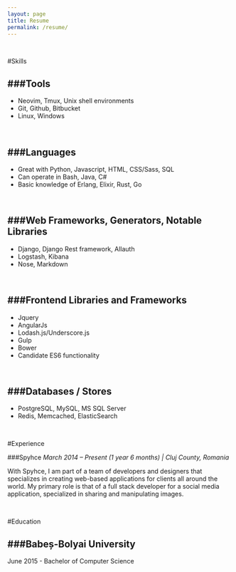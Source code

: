 ```yaml
---
layout: page
title: Resume
permalink: /resume/
---
```


<br/>

#Skills

###Tools
--------

- Neovim, Tmux, Unix shell environments
- Git, Github, Bitbucket
- Linux, Windows

<br/>

###Languages
------------

- Great with Python, Javascript, HTML, CSS/Sass, SQL
- Can operate in Bash, Java, C#
- Basic knowledge of Erlang, Elixir, Rust, Go

<br/>

###Web Frameworks, Generators, Notable Libraries
------------

- Django, Django Rest framework, Allauth
- Logstash, Kibana
- Nose, Markdown

<br/>

###Frontend Libraries and Frameworks
------------------------------------
- Jquery
- AngularJs
- Lodash.js/Underscore.js
- Gulp
- Bower
- Candidate ES6 functionality

<br/>

###Databases / Stores
------------------------------------
- PostgreSQL, MySQL, MS SQL Server
- Redis, Memcached, ElasticSearch

<br/>

#Experience

###Spyhce
*March 2014 – Present (1 year 6 months) | Cluj County, Romania*
<br/>

With Spyhce, I am part of a team of developers and designers that specializes in creating web-based applications for clients all around the world. My primary role is that of a full stack developer for a social media application, specialized in sharing and manipulating images.

<br/>

#Education

###Babeș-Bolyai University
--------------------------

June 2015 - Bachelor of Computer Science
